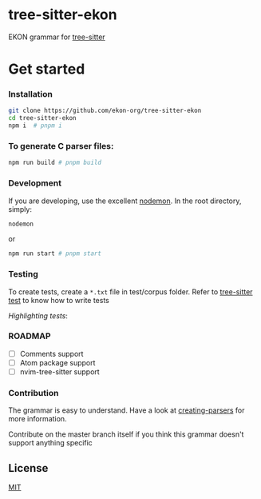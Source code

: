 # tree-sitter-ekon

EKON grammar for [tree-sitter](https://github.com/tree-sitter/tree-sitter)

# Get started


### Installation

```bash
git clone https://github.com/ekon-org/tree-sitter-ekon
cd tree-sitter-ekon
npm i  # pnpm i 
```

### To generate C parser files:

```bash
npm run build # pnpm build
```

### Development

If you are developing, use the excellent [nodemon](https://github.com/remy/nodemon).
In the root directory, simply:

```bash
nodemon
```
or
```bash
npm run start # pnpm start
```

### Testing

To create tests, create a `*.txt` file in test/corpus folder. Refer to
[tree-sitter test](https://tree-sitter.github.io/tree-sitter/creating-parsers#command-test)
to know how to write tests

_Highlighting tests_:

### ROADMAP

- [ ] Comments support
- [ ] Atom package support
- [ ] nvim-tree-sitter support

### Contribution

The grammar is easy to understand. Have a look at [creating-parsers](https://tree-sitter.github.io/tree-sitter/creating-parsers)
for more information.

Contribute on the master branch itself if you think this grammar doesn't support anything specific

## License

[MIT](./LICENSE)
